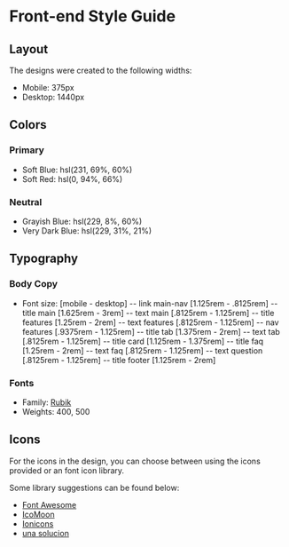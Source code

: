 # Front-end Style Guide

## Layout

The designs were created to the following widths:

- Mobile: 375px
- Desktop: 1440px

## Colors

### Primary

- Soft Blue: hsl(231, 69%, 60%)
- Soft Red: hsl(0, 94%, 66%)

### Neutral

- Grayish Blue: hsl(229, 8%, 60%)
- Very Dark Blue: hsl(229, 31%, 21%)

## Typography

### Body Copy

- Font size: [mobile - desktop]
-- link main-nav     [1.125rem  - .8125rem]
-- title main        [1.625rem  - 3rem]
-- text main         [.8125rem  - 1.125rem]
-- title features    [1.25rem   - 2rem]
-- text features     [.8125rem  - 1.125rem]
-- nav features      [.9375rem - 1.125rem]
-- title tab         [1.375rem  - 2rem]
-- text tab          [.8125rem  - 1.125rem]
-- title card        [1.125rem  - 1.375rem]
-- title faq         [1.25rem  -  2rem]
-- text faq          [.8125rem  - 1.125rem]
-- text question     [.8125rem  - 1.125rem]
-- title footer      [1.125rem  - 2rem] 
### Fonts

- Family: [Rubik](https://fonts.google.com/specimen/Rubik)
- Weights: 400, 500

## Icons

For the icons in the design, you can choose between using the icons provided or an font icon library.

Some library suggestions can be found below:

- [Font Awesome](https://fontawesome.com)
- [IcoMoon](https://icomoon.io)
- [Ionicons](https://ionicons.com)
- [una solucion](https://github.com/alejatraveler98/boorkmark-landing-page/blob/master/index.html)